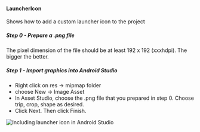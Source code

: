 #### LauncherIcon
Shows how to add a custom launcher icon to the project

##### Step 0 - Prepare a .png file
The pixel dimension of the file should be at least 192 x 192 (xxxhdpi). The bigger the better.

##### Step 1 - Import graphics into Android Studio
- Right click on res -> mipmap folder
- choose New -> Image Asset
- In Asset Studio, choose the .png file that you prepared in step 0. Choose trip, crop, shape as desired.
- Click Next. Then click Finish.

![Including launcher icon in Android Studio](http://imgur.com/GMg2HYK)
